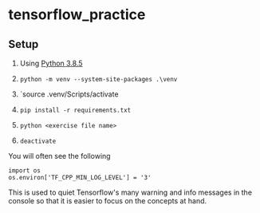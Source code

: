 # tensorflow_practice

## Setup

1.  Using [Python 3.8.5](https://www.python.org/downloads/release/python-385/)

2.  `python -m venv --system-site-packages .\venv`

3.  `source .venv/Scripts/activate

4.  `pip install -r requirements.txt`

5. `python <exercise file name>`

6. `deactivate`

You will often see the following
```
import os
os.environ['TF_CPP_MIN_LOG_LEVEL'] = '3'
```

This is used to quiet Tensorflow's many warning and info messages in the console so that it is easier to focus on the concepts at hand.
